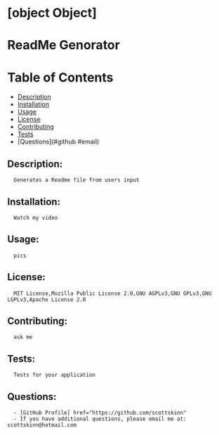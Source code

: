 # [object Object]

  # ReadMe Genorator

  # Table of Contents

  - [Description](#description)
  - [Installation](#installation)
  - [Usage](#usage)
  - [License](#license)
  - [Contributing](#contributing)
  - [Tests](#tests)
  - [Questions](#github #email)
 
  ## Description:

      Generates a Readme file from users input

  ## Installation:
      Watch my video

  ## Usage:
      pics

  ## License:
      MIT License,Mozilla Public License 2.0,GNU AGPLv3,GNU GPLv3,GNU LGPLv3,Apache License 2.0

  ## Contributing:
      ask me

  ## Tests:
      Tests for your application

  ## Questions:
      - [GitHub Profile] href="https://github.com/scottskinn"
      - If you have additional questions, please email me at: scottskinn@hotmail.com